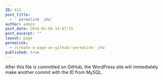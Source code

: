 ```yaml
---
ID: 411
post_title:
  - ' permalink _sha'
author: admin
post_date: 2016-01-04 14:47:15
post_excerpt: ""
layout: page
permalink:
  - /create-a-page-on-github/-permalink-_sha
published: true
---
```

After this file is committed on GitHub, the WordPress site will immediately make another commit with the ID from MySQL.